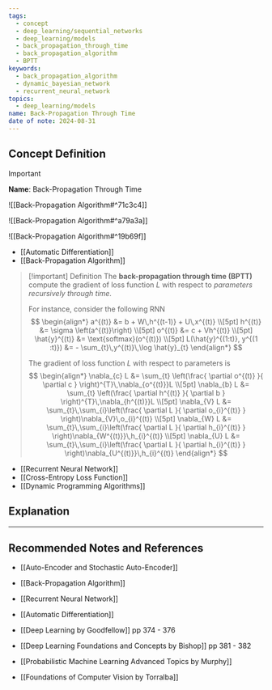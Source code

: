 ```yaml
---
tags:
  - concept
  - deep_learning/sequential_networks
  - deep_learning/models
  - back_propagation_through_time
  - back_propagation_algorithm
  - BPTT
keywords:
  - back_propagation_algorithm
  - dynamic_bayesian_network
  - recurrent_neural_network
topics:
  - deep_learning/models
name: Back-Propagation Through Time
date of note: 2024-08-31
---
```


## Concept Definition

>[!important]
>**Name**: Back-Propagation Through Time

![[Back-Propagation Algorithm#^71c3c4]]

![[Back-Propagation Algorithm#^a79a3a]]

![[Back-Propagation Algorithm#^19b69f]]

- [[Automatic Differentiation]]
- [[Back-Propagation Algorithm]]

>[!important] Definition
>The **back-propagation through time (BPTT)** compute the gradient of loss function $L$ with respect to *parameters* *recursively through time.*
>
>For instance, consider the following RNN
>$$
>\begin{align*}
> a^{(t)} &= b + W\,h^{(t-1)} + U\,x^{(t)} \\[5pt]
> h^{(t)} &= \sigma \left(a^{(t)}\right) \\[5pt]
> o^{(t)} &= c + Vh^{(t)} \\[5pt]
> \hat{y}^{(t)} &= \text{softmax}(o^{(t)})  \\[5pt]
> L(\hat{y}^{(1:t)}, y^{(1 :t)}) &=  - \sum_{t}\,y^{(t)}\,\log \hat{y}_{t}
>\end{align*}
>$$
>
>The gradient of loss function $L$ with respect to parameters is 
>$$
>\begin{align*}
> \nabla_{c} L &= \sum_{t} \left(\frac{ \partial o^{(t)} }{ \partial c } \right)^{T}\,\nabla_{o^{(t)}}L \\[5pt]
> \nabla_{b} L &= \sum_{t} \left(\frac{ \partial h^{(t)} }{ \partial b } \right)^{T}\,\nabla_{h^{(t)}}L \\[5pt]
> \nabla_{V} L &= \sum_{t}\,\sum_{i}\left(\frac{ \partial L }{ \partial o_{i}^{(t)} } \right)\nabla_{V}\,o_{i}^{(t)} \\[5pt]
> \nabla_{W} L &= \sum_{t}\,\sum_{i}\left(\frac{ \partial L }{ \partial h_{i}^{(t)} } \right)\nabla_{W^{(t)}}\,h_{i}^{(t)} \\[5pt]
>\nabla_{U} L &= \sum_{t}\,\sum_{i}\left(\frac{ \partial L }{ \partial h_{i}^{(t)} } \right)\nabla_{U^{(t)}}\,h_{i}^{(t)} 
>\end{align*}
>$$

- [[Recurrent Neural Network]]
- [[Cross-Entropy Loss Function]]
- [[Dynamic Programming Algorithms]]


## Explanation





-----------
##  Recommended Notes and References


- [[Auto-Encoder and Stochastic Auto-Encoder]]
- [[Back-Propagation Algorithm]]

- [[Recurrent Neural Network]]
- [[Automatic Differentiation]]


- [[Deep Learning by Goodfellow]] pp 374 - 376
- [[Deep Learning Foundations and Concepts by Bishop]] pp 381 - 382
- [[Probabilistic Machine Learning Advanced Topics by Murphy]] 
- [[Foundations of Computer Vision by Torralba]] 